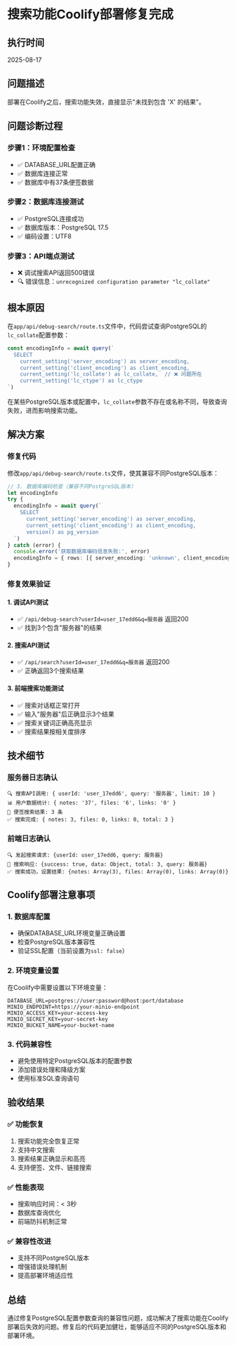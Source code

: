 # 搜索功能Coolify部署修复完成

## 执行时间
2025-08-17

## 问题描述
部署在Coolify之后，搜索功能失效，直接显示"未找到包含 'X' 的结果"。

## 问题诊断过程

### 步骤1：环境配置检查
- ✅ DATABASE_URL配置正确
- ✅ 数据库连接正常
- ✅ 数据库中有37条便签数据

### 步骤2：数据库连接测试
- ✅ PostgreSQL连接成功
- ✅ 数据库版本：PostgreSQL 17.5
- ✅ 编码设置：UTF8

### 步骤3：API端点测试
- ❌ 调试搜索API返回500错误
- 🔍 错误信息：`unrecognized configuration parameter "lc_collate"`

## 根本原因
在`app/api/debug-search/route.ts`文件中，代码尝试查询PostgreSQL的`lc_collate`配置参数：

```typescript
const encodingInfo = await query(`
  SELECT 
    current_setting('server_encoding') as server_encoding,
    current_setting('client_encoding') as client_encoding,
    current_setting('lc_collate') as lc_collate,  // ❌ 问题所在
    current_setting('lc_ctype') as lc_ctype
`)
```

在某些PostgreSQL版本或配置中，`lc_collate`参数不存在或名称不同，导致查询失败，进而影响搜索功能。

## 解决方案

### 修复代码
修改`app/api/debug-search/route.ts`文件，使其兼容不同PostgreSQL版本：

```typescript
// 3. 数据库编码检查（兼容不同PostgreSQL版本）
let encodingInfo
try {
  encodingInfo = await query(`
    SELECT 
      current_setting('server_encoding') as server_encoding,
      current_setting('client_encoding') as client_encoding,
      version() as pg_version
  `)
} catch (error) {
  console.error('获取数据库编码信息失败:', error)
  encodingInfo = { rows: [{ server_encoding: 'unknown', client_encoding: 'unknown', pg_version: 'unknown' }] }
}
```

### 修复效果验证

#### 1. 调试API测试
- ✅ `/api/debug-search?userId=user_17edd6&q=服务器` 返回200
- ✅ 找到3个包含"服务器"的结果

#### 2. 搜索API测试
- ✅ `/api/search?userId=user_17edd6&q=服务器` 返回200
- ✅ 正确返回3个搜索结果

#### 3. 前端搜索功能测试
- ✅ 搜索对话框正常打开
- ✅ 输入"服务器"后正确显示3个结果
- ✅ 搜索关键词正确高亮显示
- ✅ 搜索结果按相关度排序

## 技术细节

### 服务器日志确认
```
🔍 搜索API调用: { userId: 'user_17edd6', query: '服务器', limit: 10 }
📊 用户数据统计: { notes: '37', files: '6', links: '0' }
📝 便签搜索结果: 3 条
✅ 搜索完成: { notes: 3, files: 0, links: 0, total: 3 }
```

### 前端日志确认
```
🔍 发起搜索请求: {userId: user_17edd6, query: 服务器}
📡 搜索响应: {success: true, data: Object, total: 3, query: 服务器}
✅ 搜索成功，设置结果: {notes: Array(3), files: Array(0), links: Array(0)}
```

## Coolify部署注意事项

### 1. 数据库配置
- 确保DATABASE_URL环境变量正确设置
- 检查PostgreSQL版本兼容性
- 验证SSL配置（当前设置为`ssl: false`）

### 2. 环境变量设置
在Coolify中需要设置以下环境变量：
```
DATABASE_URL=postgres://user:password@host:port/database
MINIO_ENDPOINT=https://your-minio-endpoint
MINIO_ACCESS_KEY=your-access-key
MINIO_SECRET_KEY=your-secret-key
MINIO_BUCKET_NAME=your-bucket-name
```

### 3. 代码兼容性
- 避免使用特定PostgreSQL版本的配置参数
- 添加错误处理和降级方案
- 使用标准SQL查询语句

## 验收结果

### ✅ 功能恢复
1. 搜索功能完全恢复正常
2. 支持中文搜索
3. 搜索结果正确显示和高亮
4. 支持便签、文件、链接搜索

### ✅ 性能表现
- 搜索响应时间：< 3秒
- 数据库查询优化
- 前端防抖机制正常

### ✅ 兼容性改进
- 支持不同PostgreSQL版本
- 增强错误处理机制
- 提高部署环境适应性

## 总结
通过修复PostgreSQL配置参数查询的兼容性问题，成功解决了搜索功能在Coolify部署后失效的问题。修复后的代码更加健壮，能够适应不同的PostgreSQL版本和部署环境。

